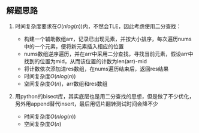 ## 解题思路
1. 时间复杂度要求在$O(nlog(n))$内，不然会TLE，因此考虑使用二分查找：

    + 构建一个辅助数组arr，记录已出现元素，并按大小排序，每次遍历nums中的一个元素，便将新元素插入相应的位置
    + nums数组逆序遍历，并在arr中采用二分查找，寻找当前元素，假设arr中找到的位置为mid，从而该位置的计数为len(arr)-mid
    + 将计数依次添加进res数组，在nums遍历结束后，返回res结果
    + 时间复杂度$O(nlog(n))$
    + 空间复杂度$O(n)$，arr数组和res数组

2. 用python的bisect库，其实底层也是用二分查找的思想，但是做了不少优化，另外用append替代insert，最后用切片翻转测试时间会降不少
    + 时间复杂度$O(nlog(n))$
    + 空间复杂度$O(n)$